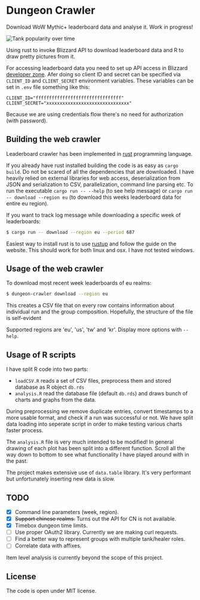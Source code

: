 # Dungeon Crawler

Download WoW Mythic+ leaderboard data and analyse it. Work in progress!

![Tank popularity over time](https://raw.github.com/Jaak/dungeon_crawler/master/img/tanks-example.png)

Using rust to invoke Blizzard API to download leaderboard data and R to draw
pretty pictures from it.

For accessing leaderboard data you need to set up API access
in Blizzard [developer zone](https://develop.battle.net/).
Afer doing so client ID and secret can be specified via `CLIENT_ID` and
`CLIENT_SECRET` environment variables. These variables can be set in `.env`
file something like this:
```
CLIENT_ID="ffffffffffffffffffffffffffffffff"
CLIENT_SECRET="xxxxxxxxxxxxxxxxxxxxxxxxxxxxxxx"
```

Because we are using credentials flow there's no need for authorization (with password).

## Building the web crawler

Leaderboard crawler has been implemented in [rust](https://www.rust-lang.org) programming language.

If you already have rust installed building the code is as easy as `cargo build`. Do not be scared of all the dependencies that are downloaded. I have heavily relied on external libraries for web access, deserialization from JSON and serialization to CSV, parallelization, command line parsing etc. To run the executable `cargo run -- --help` (to see help message) or `cargo run -- download --region eu` (to download this weeks leaderboard data for entire eu region).

If you want to track log message while downloading a specific week of leaderboards:
```bash
$ cargo run -- download --region eu --period 687
```

Easiest way to install rust is to use [rustup](https://www.rust-lang.org/tools/install) and follow the guide on the website. This should work for both linux and osx. I have not tested windows.

## Usage of the web crawler

To download most recent week leaderboards of eu realms:
```bash
$ dungeon-crawler download --region eu
```

This creates a CSV file that on every row contains information about individual run and the group composition. Hopefully, the structure of the file is self-evident

Supported regions are 'eu', 'us', 'tw' and 'kr'. Display more options with `--help`.

## Usage of R scripts

I have split R code into two parts:
- `loadCSV.R` reads a set of CSV files, preprocess them and stored database as R object `db.rds`
- `analysis.R` read the database file (default `db.rds`) and draws bunch of charts and graphs from the data.

During preprocessing we remove duplicate entries, convert timestamps to a more usable format, and check if a run was successful or not. We have split data loading into seperate script in order to make testing various charts faster process.

The `analysis.R` file is very much intended to be modified! In general drawing of each plot has been split into a different function. Scroll all the way down to bottom to see what functionality I have played around with in the past.

The project makes extensive use of `data.table` library. It's very performant but unfortunately inserting new data is slow.

## TODO

- [x] Command line parameters (week, region).
- [x] ~~Support chinese realms.~~ Turns out the API for CN is not available.
- [x] Timebox dungeon time limits.
- [ ] Use proper OAuth2 library. Currently we are making curl requests.
- [ ] Find a better way to represent groups with multiple tank/healer roles.
- [ ] Correlate data with affixes.

Item level analysis is currently beyond the scope of this project.

## License

The code is open under MIT license.
